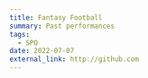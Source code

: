 ```yaml
---
title: Fantasy Football
summary: Past performances
tags:
  - SPO
date: 2022-07-07
external_link: http://github.com
---
```

